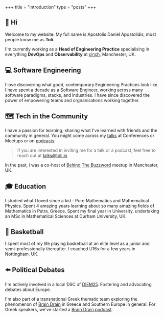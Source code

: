 +++
title =  "Introduction"
type = "posts"
+++

## 👋 Hi 

Welcome to my website. My full name is Apostolis Daniel Apostolidis, most people know me as **Toli**.

I'm currently working as a **Head of Engineering Practice** specialising in everything **DevOps** and **Observability** at [cinch](https://www.cinch.co.uk), Manchester, UK.

## 💻 Software Engineering

I love discovering what good, contemporary Engineering Practices look like. I have spent a decade as a Software Engineer, working across many software paradigms, stacks, and industries. I have since discovered the power of empowering teams and orgnanisations working together.

## 🗺️ Tech in the Community

I have a passion for learning; sharing what I've learned with friends and the community in general. You might come across my [talks](talks) at Conferences or Meetups or on [podcasts](podcasts).

 > If you are interested in inviting me for a talk or a podcast, feel free to reach out at talks@toli.io.

  In the past, I was a co-host of [Behind The Buzzword](https://www.meetup.com/en-AU/Behind-The-Buzz-Word) meetup in Manchester, UK.

## 🎓 Education

I studied what I loved since a kid - Pure Mathematics and Mathematical Physics. Spent 4 amazing years learning about so many amazing fields of Mathematics in Patra, Greece. Spent my final year in University, undertaking an MSc in Mathematical Sciences at Durham University, UK.

## 🏀 Basketball

I spent most of my life playing basketball at an elite level as a junior and semi-professionally thereafter. I coached U16s for a few years in Nottingham, UK.


## ⬅️ Political Debates

I'm actively involved in a local DSC of [DIEM25](https://diem25.org/). Fostering and advocating debates about Europe.

I'm also part of a transnational Greek thematic team exploring the phenomenon of [Brain Drain](https://en.wikipedia.org/wiki/Human_capital_flight) in Greece and Southern Europe in general. For Greek speakers, we've started a [Brain Drain podcast](https://open.spotify.com/show/2Wd0cdlqEwPVQVB4vaEMc3?si=xTQWezCkT4igDTXehFTBTg).
